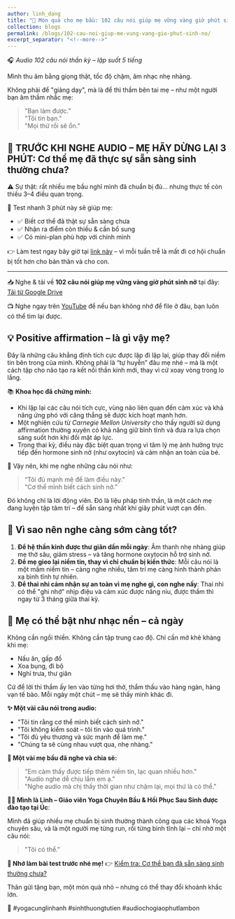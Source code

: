 ```yaml
---
author: linh_dang
title: "🌸 Món quà cho mẹ bầu: 102 câu nói giúp mẹ vững vàng giờ phút sinh nở"
collection: blogs
permalink: /blogs/102-cau-noi-giup-me-vung-vang-gio-phut-sinh-no/
excerpt_separator: "<!--more-->"
---
```


<!-- markdownlint-disable MD028 -->
<!-- markdownlint-disable MD033 -->

🎧 _Audio 102 câu nói thần kỳ – lặp suốt 5 tiếng_

Mình thu âm bằng giọng thật, tốc độ chậm, âm nhạc nhẹ nhàng.

Không phải để "giảng dạy", mà là để thì thầm bên tai mẹ – như một người bạn âm thầm nhắc mẹ:

> "Bạn làm được."<br>
> "Tôi tin bạn."<br>
> "Mọi thứ rồi sẽ ổn."

## 🎯 TRƯỚC KHI NGHE AUDIO – MẸ HÃY DỪNG LẠI 3 PHÚT: Cơ thể mẹ đã thực sự sẵn sàng sinh thường chưa?

⚠️ Sự thật: rất nhiều mẹ bầu nghĩ mình đã chuẩn bị đủ... nhưng thực tế còn thiếu 3–4 điều quan trọng.

📍 Test nhanh 3 phút này sẽ giúp mẹ:

- ✅ Biết cơ thể đã thật sự sẵn sàng chưa
- ✅ Nhận ra điểm còn thiếu & cần bổ sung
- ✅ Có mini-plan phù hợp với chính mình

👉 Làm test ngay bây giờ tại [link này](/blogs/co-the-ban-da-san-sang-cho-sinh-thuong-chua/) – vì mỗi tuần trễ là mất đi cơ hội chuẩn bị tốt hơn cho bản thân và cho con.

---

📥 Nghe & tải về **102 câu nói giúp mẹ vững vàng giờ phút sinh nở** tại đây: [Tải từ Google Drive](https://bit.ly/102positiveaffirmation)

📺 Nghe ngay trên [YouTube](https://youtu.be/363arSOa958?si=Ar3ulaf6KvzPQ98h) để nếu bạn không nhớ để file ở đâu, bạn luôn có thể tìm lại được.

## 💡 Positive affirmation – là gì vậy mẹ?

Đây là những câu khẳng định tích cực được lặp đi lặp lại, giúp thay đổi niềm tin bên trong của mình. Không phải là “tự huyễn” đâu mẹ nhé – mà là một cách tập cho não tạo ra kết nối thần kinh mới, thay vì cứ xoay vòng trong lo lắng.

📚 **Khoa học đã chứng minh:**

- Khi lặp lại các câu nói tích cực, vùng não liên quan đến cảm xúc và khả năng ứng phó với căng thẳng sẽ được kích hoạt mạnh hơn.
- Một nghiên cứu từ _Carnegie Mellon University_ cho thấy người sử dụng affirmation thường xuyên có khả năng giữ bình tĩnh và đưa ra lựa chọn sáng suốt hơn khi đối mặt áp lực.
- Trong thai kỳ, điều này đặc biệt quan trọng vì tâm lý mẹ ảnh hưởng trực tiếp đến hormone sinh nở (như oxytocin) và cảm nhận an toàn của bé.

💞 Vậy nên, khi mẹ nghe những câu nói như:

> “Tôi đủ mạnh mẽ để làm điều này.”<br>
> “Cơ thể mình biết cách sinh nở.”

Đó không chỉ là lời động viên. Đó là liệu pháp tinh thần, là một cách mẹ đang luyện tập tâm trí – để sẵn sàng nhất khi giây phút vượt cạn đến.

## 💞 Vì sao nên nghe càng sớm càng tốt?

1. **Để hệ thần kinh được thư giãn dần mỗi ngày**: Âm thanh nhẹ nhàng giúp mẹ thở sâu, giảm stress – và tăng hormone oxytocin hỗ trợ sinh nở.
2. **Để mẹ gieo lại niềm tin, thay vì chỉ chuẩn bị kiến thức**: Mỗi câu nói là một mầm niềm tin – càng nghe nhiều, tâm trí mẹ càng hình thành phản xạ bình tĩnh tự nhiên.
3. **Để thai nhi cảm nhận sự an toàn vì mẹ nghe gì, con nghe nấy**: Thai nhi có thể "ghi nhớ" nhịp điệu và cảm xúc được nâng niu, được thầm thì ngay từ 3 tháng giữa thai kỳ.

## 🎵 Mẹ có thể bật như nhạc nền – cả ngày

Không cần ngồi thiền. Không cần tập trung cao độ. Chỉ cần mở khẽ khàng khi mẹ:

- Nấu ăn, gấp đồ
- Xoa bụng, đi bộ
- Nghỉ trưa, thư giãn

Cứ để lời thì thầm ấy len vào từng hơi thở, thẩm thấu vào hàng ngàn, hàng vạn tế bào. Mỗi ngày một chút – mẹ sẽ thấy mình khác đi.

**✨ Một vài câu nói trong audio:**

- "Tôi tin rằng cơ thể mình biết cách sinh nở."
- "Tôi không kiểm soát – tôi tin vào quá trình."
- "Tôi đủ yêu thương và sức mạnh để làm mẹ."
- "Chúng ta sẽ cùng nhau vượt qua, nhẹ nhàng."

**💬 Một vài mẹ bầu đã nghe và chia sẻ:**

> "Em cảm thấy được tiếp thêm niềm tin, lạc quan nhiều hơn."<br>
> "Audio nghe dễ chịu lắm em ạ."<br>
> "Nghe audio mà chị thấy thời gian như chậm lại, mọi thứ là có thể."

**🙋‍♀️ Mình là Linh – Giáo viên Yoga Chuyên Bầu & Hồi Phục Sau Sinh được đào tạo tại Úc**:

Mình đã giúp nhiều mẹ chuẩn bị sinh thường thành công qua các khoá Yoga chuyên sâu, và là một người mẹ từng run, rồi từng bình tĩnh lại – chỉ nhờ một câu nói:

> "Tôi có thể."

**🎯 Nhớ làm bài test trước nhé mẹ!** 👉 [Kiểm tra: Cơ thể bạn đã sẵn sàng sinh thường chưa?](/blogs/co-the-ban-da-san-sang-cho-sinh-thuong-chua/)

Thân gửi tặng bạn, một món quà nhỏ – nhưng có thể thay đổi khoảnh khắc lớn.

📌 #yogacunglinhanh #sinhthuongtutien #audiochogiaophutlambon
